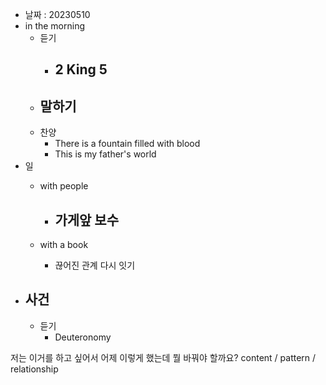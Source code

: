 - 날짜 : 20230510
- in the morning
	- 듣기
		- 2 King 5
			- 
	- 말하기
		-  
	- 찬양
		- There is a fountain filled with blood
		- This is my father's world
- 일
	- with people

		- 가게앞 보수
			- 
	-  with a book
		- 끊어진 관계 다시 잇기
- 사건
	- 
	- 듣기
		- Deuteronomy  



저는 이거를 하고 싶어서 어제 이렇게 했는데 뭘 바꿔야 할까요?
content / pattern / relationship
